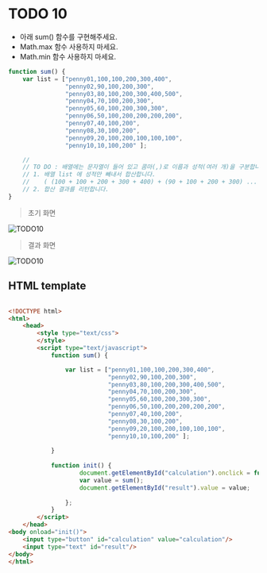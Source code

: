 ﻿TODO 10
========

* 아래 sum() 함수를 구현해주세요.
* Math.max 함수 사용하지 마세요.
* Math.min 함수 사용하지 마세요.

```javascript
function sum() {
	var list = ["penny01,100,100,200,300,400",
				"penny02,90,100,200,300",
				"penny03,80,100,200,300,400,500",
				"penny04,70,100,200,300",
				"penny05,60,100,200,300,300",
				"penny06,50,100,200,200,200,200",
				"penny07,40,100,200",
				"penny08,30,100,200",
				"penny09,20,100,200,100,100,100",
				"penny10,10,100,200" ];

	//
	// TO DO : 배열에는 문자열이 들어 있고 콤마(,)로 이름과 성적(여러 개)을 구분합니다. 
	// 1. 배열 list 에 성적만 빼내서 합산합니다.
	//    ( (100 + 100 + 200 + 300 + 400) + (90 + 100 + 200 + 300) ... + (10 + 100 + 200))
	// 2. 합산 결과를 리턴합니다.
}

```

> 초기 화면

![TODO10](https://github.com/ByungChangYoo/clipsoft/blob/master/javascript/05/todo/images/todo_10.png)


>  결과 화면

![TODO10](https://github.com/ByungChangYoo/clipsoft/blob/master/javascript/05/todo/images/todo_10_result.png)

## HTML template

```html

<!DOCTYPE html> 
<html>
	<head>
		<style type="text/css">
		</style>
		<script type="text/javascript">
			function sum() {

				var list = ["penny01,100,100,200,300,400",
							"penny02,90,100,200,300",
							"penny03,80,100,200,300,400,500",
							"penny04,70,100,200,300",
							"penny05,60,100,200,300,300",
							"penny06,50,100,200,200,200,200",
							"penny07,40,100,200",
							"penny08,30,100,200",
							"penny09,20,100,200,100,100,100",
							"penny10,10,100,200" ];
													
			}
			
			function init() {
					document.getElementById("calculation").onclick = function() {
					var value = sum();
					document.getElementById("result").value = value;
					
				};
			}			
		</script>
	</head>
<body onload="init()">               
	<input type="button" id="calculation" value="calculation"/>        
	<input type="text" id="result"/> 
</body>
</html>

```
